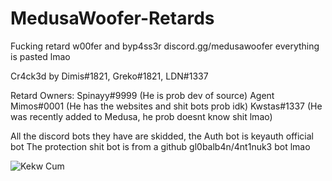 # MedusaWoofer-Retards
Fucking retard w00fer and byp4ss3r discord.gg/medusawoofer everything is pasted lmao

Cr4ck3d by Dimis#1821, Greko#1821, LDN#1337

Retard Owners:
Spinayy#9999 (He is prob dev of source)
Agent Mimos#0001 (He has the websites and shit bots prob idk)
Kwstas#1337 (He was recently added to Medusa, he prob doesnt know shit lmao)


All the discord bots they have are skidded, the Auth bot is keyauth official bot
The protection shit bot is from a github gl0balb4n/4nt1nuk3 bot lmao

![Kekw Cum](https://cdn.discordapp.com/attachments/982028980804784208/983335206134120448/unknown.png)



